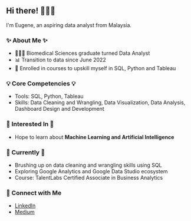 ## Hi there! 🙋🏻‍♂️

I'm Eugene, an aspiring data analyst from Malaysia. 

### ✨ About Me ✨
- 👨🏼‍🔬 Biomedical Sciences graduate turned Data Analyst
- 📊 Transition to data since June 2022
- 📝 Enrolled in courses to upskill myself in SQL, Python and Tableau

### 💡 Core Competencies 💡
- Tools: SQL, Python, Tableau
- Skills: Data Cleaning and Wrangling, Data Visualization, Data Analysis, Dashboard Design and Development

### 🧩 Interested In 🧩
- Hope to learn about **Machine Learning and Artificial Intelligence** 

### 🌱 Currently 🌱
- Brushing up on data cleaning and wrangling skills using SQL
- Exploring Google Analytics and Google Data Studio ecosystem 
- Course: TalentLabs Certified Associate in Business Analytics

### 🤝 Connect with Me
- [LinkedIn](https://www.linkedin.com/in/eugenechua8/)
- [Medium](https://medium.com/@eugenechua88)

<!---
EugeneChua128/EugeneChua128 is a ✨ special ✨ repository because its `README.md` (this file) appears on your GitHub profile.
You can click the Preview link to take a look at your changes.
--->
